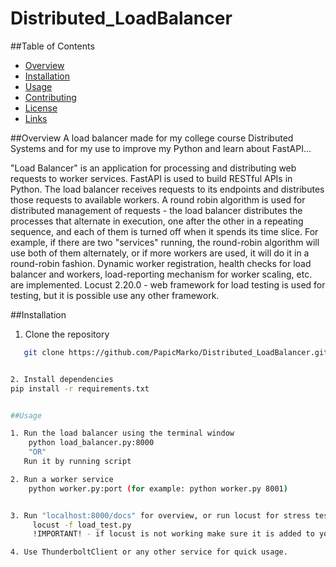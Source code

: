 # Distributed_LoadBalancer


##Table of Contents


- [Overview](#overview)
- [Installation](#installation)
- [Usage](#usage)
- [Contributing](#contributing)
- [License](#license)
- [Links](#links)


##Overview
A load balancer made for my college course Distributed Systems and for my use to improve my Python and learn about FastAPI...

"Load Balancer" is an application for processing and distributing web requests to worker services. FastAPI is used to build RESTful APIs in Python. The load balancer receives requests to its endpoints and distributes those requests to available workers. A round robin algorithm is used for distributed management of requests - the load balancer distributes the processes that alternate in execution, one after the other in a repeating sequence, and each of them is turned off when it spends its time slice. For example, if there are two "services" running, the round-robin algorithm will use both of them alternately, or if more workers are used, it will do it in a round-robin fashion. Dynamic worker registration, health checks for load balancer and workers, load-reporting mechanism for worker scaling, etc. are implemented. Locust 2.20.0 - web framework for load testing is used for testing, but it is possible use any other framework.


##Installation

1. Clone the repository
```bash
   git clone https://github.com/PapicMarko/Distributed_LoadBalancer.git


2. Install dependencies 
pip install -r requirements.txt


##Usage

1. Run the load balancer using the terminal window 
    python load_balancer.py:8000
    "OR"
   Run it by running script

2. Run a worker service
    python worker.py:port (for example: python worker.py 8001)


3. Run "localhost:8000/docs" for overview, or run locust for stress testing
     locust -f load_test.py  
     !IMPORTANT! - if locust is not working make sure it is added to your path!

4. Use ThunderboltClient or any other service for quick usage.


